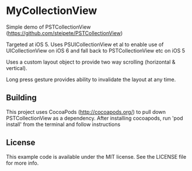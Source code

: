 MyCollectionView
================

Simple demo of PSTCollectionView (https://github.com/steipete/PSTCollectionView) 

Targeted at iOS 5. Uses PSUICollectionView et al to enable use of UICollectionView
on iOS 6 and fall back to PSTCollectionView etc on iOS 5

Uses a custom layout object to provide two way scrolling (horizontal &amp; vertical).

Long press gesture provides ability to invalidate the layout at any time.

## Building

This project uses CocoaPods (http://cocoapods.org/) to pull down PSTCollectionView as a dependency.
After installing cocoapods, run 'pod install' from the terminal and follow instructions


## License

This example code is available under the MIT license. See the LICENSE file for more info.
